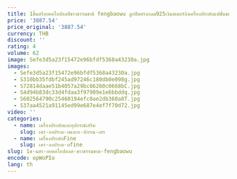 ```yaml
---
title: 1ชิ้นสร้อยคอโอปอลสีขาวธรรมชาติ fengbaowu ลูกปัดทรงกลม925เงินสเตอร์ลิงเครื่องประดับแฟชั่นของขวัญสำหรับผู้หญิง
price: '3887.54'
price_original: '3887.54'
currency: THB
discount: ''
rating: 4
volume: 62
image: Sefe3d5a23f15472e96bfdf5368a43230a.jpg
images:
  - Sefe3d5a23f15472e96bfdf5368a43230a.jpg
  - S310bb35fdbf245ad97246c180db0e098g.jpg
  - S72814daae51b4057a29bc86260c0668bC.jpg
  - S4d94b83dc33d4fdaa3f97909e1e6bbddq.jpg
  - S602564790c25460194efc8ae2db360a8T.jpg
  - S37aa4521a91145ed99e687e4ef7f70d72.jpg
video: ''
categories:
  - name: เครื่องประดับและอุปกรณ์เสริม
    slug: เคร-องประด-บและอ-ปกรณ-เสร
  - name: เครื่องประดับFine
    slug: เคร-องประด-บfine
slug: 1ช-นสร-อยคอโอปอลส-ขาวธรรมชาต-fengbaowu
encode: opWoPIo
lang: th
---
```

  